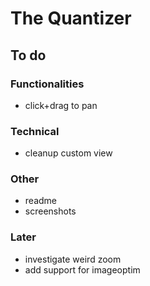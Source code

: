 #  The Quantizer
## To do
### Functionalities

* click+drag to pan

### Technical

* cleanup custom view

### Other
* readme
* screenshots

### Later
* investigate weird zoom
* add support for imageoptim
